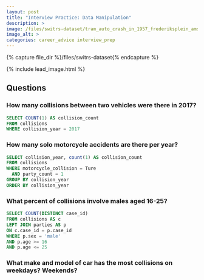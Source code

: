 ```yaml
---
layout: post
title: "Interview Practice: Data Manipulation"
description: >
image: /files/switrs-dataset/tram_auto_crash_in_1957_frederiksplein_amsterdam.jpg
image_alt: >
categories: career_advice interview_prep
---
```


{% capture file_dir %}/files/switrs-dataset{% endcapture %}

{% include lead_image.html %}

## Questions

### How many collisions between two vehicles were there in 2017?

```sql
SELECT COUNT(1) AS collision_count
FROM collisions
WHERE collision_year = 2017
```

### How many solo motorcycle accidents are there per year?

```sql
SELECT collision_year, count(1) AS collision_count
FROM collisions
WHERE motorcycle_collision = Ture
  AND party_count = 1
GROUP BY collision_year
ORDER BY collision_year
```

### What percent of collisions involve males aged 16-25?

```sql
SELECT COUNT(DISTINCT case_id) 
FROM collisions AS c
LEFT JOIN parties AS p
ON c.case_id = p.case_id
WHERE p.sex = 'male'
AND p.age >= 16
AND p.age <= 25
```

### What make and model of car has the most collisions on weekdays? Weekends?
